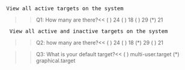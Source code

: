 <pre>View all active targets on the system </pre>
>>Q1: How many are there?<<
( ) 24
( ) 18
( ) 29
(*) 21

<pre> View all active and inactive targets on the system</pre>
>>Q2: how many are there?<<
( ) 24
( ) 18
(*) 29
( ) 21

>>Q3: What is your default target?<<
( ) multi-user.target
(*) graphical.target


